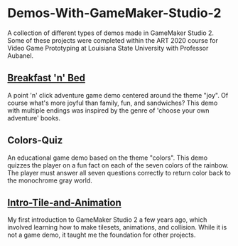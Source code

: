 # Demos-With-GameMaker-Studio-2
 A collection of different types of demos made in GameMaker Studio 2. Some of these projects were completed within the ART 2020 course for Video Game Prototyping at Louisiana State University with Professor Aubanel.

 ## [Breakfast 'n' Bed](https://github.com/codingwithcolors/Demos-With-GameMaker-Studio-2/tree/main/Breakfast-n-Bed)
A point 'n' click adventure game demo centered around the theme "joy". Of course what's more joyful than family, fun, and sandwiches? This demo with multiple endings was inspired by the genre of 'choose your own adventure' books.

## Colors-Quiz
An educational game demo based on the theme "colors". This demo quizzes the player on a fun fact on each of the seven colors of the rainbow. The player must answer all seven questions correctly to return color back to the monochrome gray world.

## [Intro-Tile-and-Animation](https://github.com/codingwithcolors/Demos-With-GameMaker-Studio-2/tree/main/Intro-Tile-and-Animation)
My first introduction to GameMaker Studio 2 a few years ago, which involved learning how to make tilesets, animations, and collision. While it is not a game demo, it taught me the foundation for other projects.